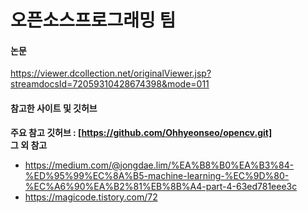 # 오픈소스프로그래밍 팀



#### 논문
https://viewer.dcollection.net/originalViewer.jsp?streamdocsId=72059310428674398&mode=011

#### 참고한 사이트 및 깃허브
**주요 참고 깃허브 : [https://github.com/Ohhyeonseo/opencv.git]**
<br/>
**그 외 참고**
- https://medium.com/@jongdae.lim/%EA%B8%B0%EA%B3%84-%ED%95%99%EC%8A%B5-machine-learning-%EC%9D%80-%EC%A6%90%EA%B2%81%EB%8B%A4-part-4-63ed781eee3c
- https://magicode.tistory.com/72
